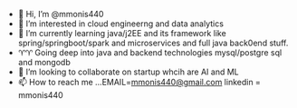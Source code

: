 - 👋 Hi, I’m @mmonis440
- 👀 I’m interested in cloud engineerng and data analytics
- 🌱 I’m currently learning java/j2EE and its framework like spring/springboot/spark and microservices and full java back0end stuff.
- ♈️♈️ Going deep into java and backend technologies mysql/postgre sql and mongodb
- 💞️ I’m looking to collaborate on startup whcih are AI and ML 
- 📫 How to reach me ...EMAIL=mmonis440@gmail.com
linkedin = mmonis440

<!---
mmonis440/mmonis440 is a ✨ special ✨ repository because its `README.md` (this file) appears on your GitHub profile.
You can click the Preview link to take a look at your changes.
--->
